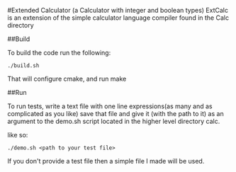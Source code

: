 #Extended Calculator (a Calculator with integer and boolean types)
ExtCalc is an extension of the simple calculator language compiler found in the Calc directory

##Build

To build the code run the following:

`./build.sh`

That will configure cmake,
and run make

##Run

To run tests, write a text file with one line expressions(as many and as complicated as you like)
save that file and give it (with the path to it) as an argument to the demo.sh
script located in the higher level directory calc.

like so:

`./demo.sh <path to your test file>`

If you don't provide a test file then a simple file I made will be used.

